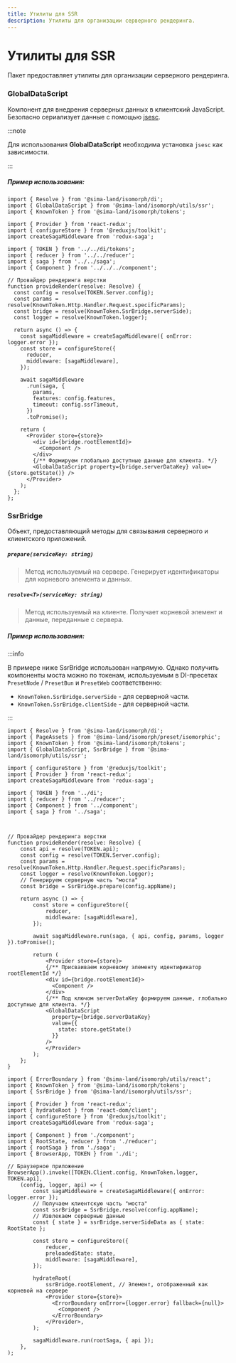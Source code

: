 ```yaml
---
title: Утилиты для SSR
description: Утилиты для организации серверного рендеринга.
---
```


# Утилиты для SSR

Пакет предоставляет утилиты для организации серверного рендеринга.

### GlobalDataScript

Компонент для внедрения серверных данных в клиентский JavaScript. Безопасно сериализует данные с помощью [jsesc](https://github.com/mathiasbynens/jsesc).

:::note

Для использования **GlobalDataScript** необходима установка `jsesc` как зависимости.

:::

##### Пример использования:

```tsx
import { Resolve } from '@sima-land/isomorph/di';
import { GlobalDataScript } from '@sima-land/isomorph/utils/ssr';
import { KnownToken } from '@sima-land/isomorph/tokens';

import { Provider } from 'react-redux';
import { configureStore } from '@reduxjs/toolkit';
import createSagaMiddleware from 'redux-saga';

import { TOKEN } from '../../di/tokens';
import { reducer } from '../../reducer';
import { saga } from '../../saga';
import { Component } from '../../../component';

// Провайдер рендеринга верстки
function provideRender(resolve: Resolve) {
  const config = resolve(TOKEN.Server.config);
  const params = resolve(KnownToken.Http.Handler.Request.specificParams);
  const bridge = resolve(KnownToken.SsrBridge.serverSide);
  const logger = resolve(KnownToken.logger);

  return async () => {
    const sagaMiddleware = createSagaMiddleware({ onError: logger.error });
    const store = configureStore({
      reducer,
      middleware: [sagaMiddleware],
    });

    await sagaMiddleware
      .run(saga, {
        params,
        features: config.features,
        timeout: config.ssrTimeout,
      })
      .toPromise();

    return (
      <Provider store={store}>
        <div id={bridge.rootElementId}>
          <Component />
        </div>
        {/** Формируем глобально доступные данные для клиента. */}
        <GlobalDataScript property={bridge.serverDataKey} value={store.getState()} />
      </Provider>
    );
  };
};
```

### SsrBridge

Объект, предоставляющий методы для связывания серверного и клиентского приложений.

##### ```prepare(serviceKey: string)```

> Метод используемый на сервере. Генерирует идентификаторы для корневого элемента и данных.

##### ```resolve<T>(serviceKey: string)```

> Метод используемый на клиенте. Получает корневой элемент и данные, переданные с сервера.

##### Пример использования:

:::info

В примере ниже SsrBridge использован напрямую. Однако получить компоненты моста можно по токенам, используемым в DI-пресетах `PresetNode` / `PresetBun` и `PresetWeb` соответственно:

* `KnownToken.SsrBridge.serverSide` - для серверной части.
* `KnownToken.SsrBridge.clientSide` - для серверной части.

:::

```tsx title="На сервере:"
import { Resolve } from '@sima-land/isomorph/di';
import { PageAssets } from '@sima-land/isomorph/preset/isomorphic';
import { KnownToken } from '@sima-land/isomorph/tokens';
import { GlobalDataScript, SsrBridge } from '@sima-land/isomorph/utils/ssr';

import { configureStore } from '@reduxjs/toolkit';
import { Provider } from 'react-redux';
import createSagaMiddleware from 'redux-saga';

import { TOKEN } from '../di';
import { reducer } from '../reducer';
import { Component } from '../component';
import { saga } from '../saga';



// Провайдер рендеринга верстки
function provideRender(resolve: Resolve) {
    const api = resolve(TOKEN.api);
    const config = resolve(TOKEN.Server.config);
    const params = resolve(KnownToken.Http.Handler.Request.specificParams);
    const logger = resolve(KnownToken.logger);
    // Генерируем серверную часть "моста"
    const bridge = SsrBridge.prepare(config.appName);

    return async () => {
        const store = configureStore({
            reducer,
            middleware: [sagaMiddleware],
        });

        await sagaMiddleware.run(saga, { api, config, params, logger }).toPromise();

        return (
            <Provider store={store}>
            {/** Присваиваем корневому элементу идентификатор rootElementId */}
            <div id={bridge.rootElementId}>
              <Component />
            </div>
            {/** Под ключом serverDataKey формируем данные, глобально доступные для клиента. */}
            <GlobalDataScript
              property={bridge.serverDataKey}
              value={{
                state: store.getState()
              }}
            />
            </Provider>
        );
    };
}
```
 
```tsx title="На клиенте:"
import { ErrorBoundary } from '@sima-land/isomorph/utils/react';
import { KnownToken } from '@sima-land/isomorph/tokens';
import { SsrBridge } from '@sima-land/isomorph/utils/ssr';

import { Provider } from 'react-redux';
import { hydrateRoot } from 'react-dom/client';
import { configureStore } from '@reduxjs/toolkit';
import createSagaMiddleware from 'redux-saga';

import { Component } from './component';
import { RootState, reducer } from './reducer';
import { rootSaga } from './saga';
import { BrowserApp, TOKEN } from './di';

// Браузерное приложение
BrowserApp().invoke([TOKEN.Client.config, KnownToken.logger, TOKEN.api],
    (config, logger, api) => {
        const sagaMiddleware = createSagaMiddleware({ onError: logger.error });
        // Получаем клиентскую часть "моста"
        const ssrBridge = SsrBridge.resolve(config.appName);
        // Извлекаем серверные данные
        const { state } = ssrBridge.serverSideData as { state: RootState };
        
        const store = configureStore({
            reducer,
            preloadedState: state,
            middleware: [sagaMiddleware],
        });
        
        hydrateRoot(
            ssrBridge.rootElement, // Элемент, отображенный как корневой на сервере
            <Provider store={store}>
              <ErrorBoundary onError={logger.error} fallback={null}>
                <Component />
              </ErrorBoundary>
            </Provider>,
        );

        sagaMiddleware.run(rootSaga, { api });
    },
);
```
